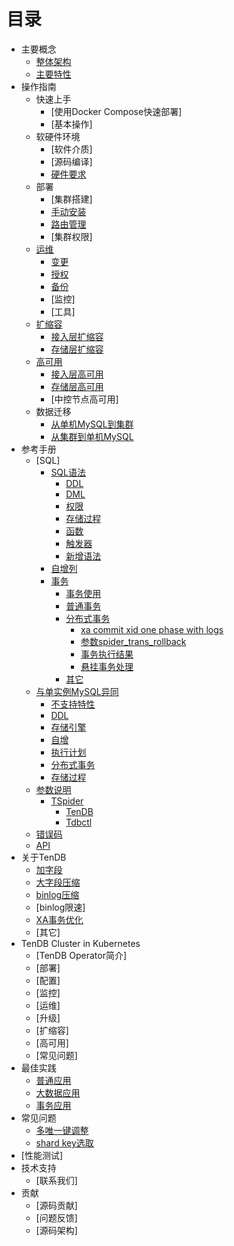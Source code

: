 # 目录
* 主要概念
	* [整体架构](architecture.md) 
	* [主要特性](key-features.md) 
* 操作指南
  * 快速上手
	  * [使用Docker Compose快速部署]
	  * [基本操作]
  * 软硬件环境 
     * [软件介质]
     * [源码编译]
     * [硬件要求](op-guide/system.md) 
  * 部署 
	  * [集群搭建] 
	  * [手动安装](op-guide/manual-install.md) 
	  * [路由管理](op-guide/route-manager.md) 
	  * [集群权限] 
  * [运维](op-guide/cluster-operator.md) 
	  * [变更](op-guide/alter-operator.md) 
	  * [授权](op-guide/grant-operator.md) 
	  * [备份](op-guide/backup.md) 
	  * [监控]
	  * [工具]
  * [扩缩容](op-guide/scale-up-down.md) 
	  * [接入层扩缩容](op-guide/TSpider-scale.md) 
	  * [存储层扩缩容](op-guide/TenDB-scale.md) 
  * [高可用](op-guide/High-availability.md) 
	  * [接入层高可用](op-guide/TSpider-failover.md) 
	  * [存储层高可用](op-guide/TenDB-failover.md) 
	  * [中控节点高可用]
  * 数据迁移 
	  * [从单机MySQL到集群](op-guide/Data-migrate.md/#jump1) 
	  * [从集群到单机MySQL](op-guide/Data-migrate.md/#jump3) 
* 参考手册
	* [SQL]
	  * [SQL语法](re-book/sql-grammar.md) 
	    * [DDL](re-book/ddl-syntax.md) 
	    * [DML](re-book/dml-syntax.md) 
	    * [权限](re-book/grant.md) 
	    * [存储过程](re-book/stored-procedure.md) 
	    * [函数](re-book/function.md) 
	    * [触发器](re-book/trigger.md) 
	    * [新增语法](re-book/new-grammar.md) 
	  * [自增列](re-book/auto-increase.md) 
	  * [事务](re-book/transaction.md)
        * [事务使用](re-book/transaction.md#jump2)
        * [普通事务](re-book/transaction.md#jump3)
        * [分布式事务](re-book/transaction.md#jump4)
          * [xa commit xid one phase with logs](re-book/transaction.md#jump41) 
          * [参数spider_trans_rollback](re-book/transaction.md#jump42)
          * [事务执行结果](re-book/transaction.md#jump43) 
          * [悬挂事务处理](re-book/transaction.md#jump44) 
		* [其它](re-book/transaction.md#jump5)
    * [与单实例MySQL异同](re-book/mysql-compatibility.md/#jump) 
      * [不支持特性](re-book/mysql-compatibility.md/#jump1) 
      * [DDL](re-book/mysql-compatibility.md/#jump21) 
      * [存储引擎](re-book/mysql-compatibility.md/#jump22) 
      * [自增](re-book/mysql-compatibility.md/#jump23)  
      * [执行计划](re-book/mysql-compatibility.md#jump24)
      * [分布式事务](re-book/mysql-compatibility.md/#jump25)
      * [存储过程](re-book/mysql-compatibility.md#jump26)
  * [参数说明](re-book/parameter.md)
  	  * [TSpider](re-book/tspider-parameter.md)   
        * [TenDB](re-book/tendb-parameter.md)   
        * [Tdbctl](re-book/tdbctl-parameter.md)  
  * [错误码](re-book/errorno.md)
  * [API](re-book/api.md) 
* 关于TenDB 
	* [加字段]() 
	* [大字段压缩](tendb/blob-compress.md) 
	* [binlog压缩](tendb/binlog-compress.md) 
	* [binlog限速] 
	* [XA事务优化](tendb/xafeatures.md) 
	* [其它] 
* TenDB Cluster in Kubernetes 
	* [TenDB Operator简介] 
	* [部署] 
	* [配置] 
	* [监控] 
	* [运维] 
	* [升级] 
	* [扩缩容] 
	* [高可用] 
	* [常见问题] 
* 最佳实践 
	* [普通应用](practice/common-bestpractice.md) 
	* [大数据应用](practice/bigdatapractice.md) 
	* [事务应用](practice/transactionapplication.md) 
* 常见问题 
	* [多唯一键调整](com-problem/multi-unique-key-adjust.md) 
	* [shard key选取](com-problem/shard-key-choose.md)
* [性能测试]
* 技术支持
	* [联系我们]
* 贡献
	* [源码贡献]
	* [问题反馈] 
	* [源码架构]